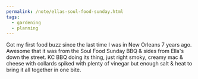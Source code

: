 ```yaml
---
permalink: /note/ellas-soul-food-sunday.html
tags:
  - gardening
  - planning
---
```


Got my first food buzz since the last time I was in New Orleans 7 years ago. Awesome that it was from the Soul Food Sunday BBQ & sides from Ella's down the street. KC BBQ doing its thing, just right smoky, creamy mac & cheese with collards spiked with plenty of vinegar but enough salt & heat to bring it all together in one bite.

<a class="u-bridgy-fed" href="https://fed.brid.gy/" hidden="from-humans"></a>
<a class="u-bridgy" href="https://brid.gy/publish/bluesky"></a>


